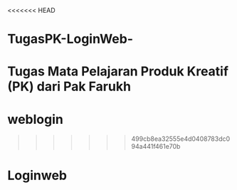<<<<<<< HEAD
# TugasPK-LoginWeb-
Tugas Mata Pelajaran Produk Kreatif (PK) dari Pak Farukh
=======
# weblogin
>>>>>>> 499cb8ea32555e4d0408783dc094a441f461e70b
# Loginweb
